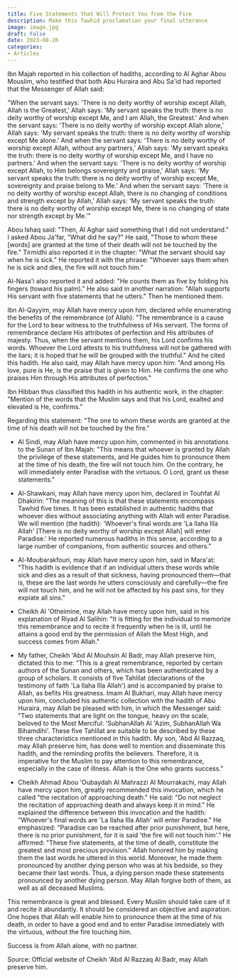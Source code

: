 ```yaml
---
title: Five Statements that Will Protect You from the Fire
description: Make this Tawhid proclamation your final utterance
image: image.jpg
draft: False
date: 2023-08-26
categories:
- Articles
---
```


Ibn Majah reported in his collection of hadiths, according to Al Aghar Abou Mouslim, who testified that both Abu Huraira and Abu Sa'id had reported that the Messenger of Allah said:

"When the servant says: 'There is no deity worthy of worship except Allah, Allah is the Greatest,' Allah says: 'My servant speaks the truth: there is no deity worthy of worship except Me, and I am Allah, the Greatest.'
And when the servant says: 'There is no deity worthy of worship except Allah alone,' Allah says: 'My servant speaks the truth: there is no deity worthy of worship except Me alone.'
And when the servant says: 'There is no deity worthy of worship except Allah, without any partners,' Allah says: 'My servant speaks the truth: there is no deity worthy of worship except Me, and I have no partners.'
And when the servant says: 'There is no deity worthy of worship except Allah, to Him belongs sovereignty and praise,' Allah says: 'My servant speaks the truth: there is no deity worthy of worship except Me, sovereignty and praise belong to Me.'
And when the servant says: 'There is no deity worthy of worship except Allah, there is no changing of conditions and strength except by Allah,' Allah says: 'My servant speaks the truth: there is no deity worthy of worship except Me, there is no changing of state nor strength except by Me.'"

Abou Ishaq said: "Then, Al Aghar said something that I did not understand." I asked Abou Ja'far, "What did he say?" He said, "Those to whom these [words] are granted at the time of their death will not be touched by the fire."
Tirmidhi also reported it in the chapter: "What the servant should say when he is sick." He reported it with the phrase: "Whoever says them when he is sick and dies, the fire will not touch him."

Al-Nasa'i also reported it and added: "He counts them as five by folding his fingers (toward his palm)." He also said in another narration: "Allah supports His servant with five statements that he utters." Then he mentioned them.

Ibn Al-Qayyim, may Allah have mercy upon him, declared while enumerating the benefits of the remembrance (of Allah): "The remembrance is a cause for the Lord to bear witness to the truthfulness of His servant. The forms of remembrance declare His attributes of perfection and His attributes of majesty. Thus, when the servant mentions them, his Lord confirms his words. Whoever the Lord attests to his truthfulness will not be gathered with the liars; it is hoped that he will be grouped with the truthful." And he cited this hadith. He also said, may Allah have mercy upon him: "And among His love, pure is He, is the praise that is given to Him. He confirms the one who praises Him through His attributes of perfection."

Ibn Hibban thus classified this hadith in his authentic work, in the chapter: "Mention of the words that the Muslim says and that his Lord, exalted and elevated is He, confirms."

Regarding this statement: "The one to whom these words are granted at the time of his death will not be touched by the fire."

- Al Sindi, may Allah have mercy upon him, commented in his annotations to the Sunan of Ibn Majah: "This means that whoever is granted by Allah the privilege of these statements, and He guides him to pronounce them at the time of his death, the fire will not touch him. On the contrary, he will immediately enter Paradise with the virtuous. O Lord, grant us these statements."

- Al-Shawkani, may Allah have mercy upon him, declared in Touhfat Al Dhakirin: "The meaning of this is that these statements encompass Tawhid five times. It has been established in authentic hadiths that whoever dies without associating anything with Allah will enter Paradise. We will mention (the hadith): 'Whoever's final words are 'La Ilaha Illa Allah' [There is no deity worthy of worship except Allah] will enter Paradise.' He reported numerous hadiths in this sense, according to a large number of companions, from authentic sources and others."

- Al-Moubarakfouri, may Allah have mercy upon him, said in Mara'at: "This hadith is evidence that if an individual utters these words while sick and dies as a result of that sickness, having pronounced them—that is, these are the last words he utters consciously and carefully—the fire will not touch him, and he will not be affected by his past sins, for they expiate all sins."

- Cheikh Al 'Otheimine, may Allah have mercy upon him, said in his explanation of Riyad Al Salihin: "It is fitting for the individual to memorize this remembrance and to recite it frequently when he is ill, until he attains a good end by the permission of Allah the Most High, and success comes from Allah."

- My father, Cheikh 'Abd Al Mouhsin Al Badr, may Allah preserve him, dictated this to me: "This is a great remembrance, reported by certain authors of the Sunan and others, which has been authenticated by a group of scholars. It consists of five Tahlilat (declarations of the testimony of faith 'La Ilaha Illa Allah') and is accompanied by praise to Allah, as befits His greatness. Imam Al Bukhari, may Allah have mercy upon him, concluded his authentic collection with the hadith of Abu Huraira, may Allah be pleased with him, in which the Messenger said: "Two statements that are light on the tongue, heavy on the scale, beloved to the Most Merciful: 'SubhanAllah Al 'Azim, SubhanAllah Wa Bihamdihi'. These five Tahlilat are suitable to be described by these three characteristics mentioned in this hadith. My son, 'Abd Al Razzaq, may Allah preserve him, has done well to mention and disseminate this hadith, and the reminding profits the believers. Therefore, it is imperative for the Muslim to pay attention to this remembrance, especially in the case of illness. Allah is the One who grants success."

- Cheikh Ahmad Abou 'Oubaydah Al Mahrazzi Al Mourrakachi, may Allah have mercy upon him, greatly recommended this invocation, which he called "the recitation of approaching death." He said: "Do not neglect the recitation of approaching death and always keep it in mind." He explained the difference between this invocation and the hadith: "Whoever's final words are 'La Ilaha Illa Allah' will enter Paradise." He emphasized: "Paradise can be reached after prior punishment, but here, there is no prior punishment, for it is said 'the fire will not touch him'." He affirmed: "These five statements, at the time of death, constitute the greatest and most precious provision." Allah honored him by making them the last words he uttered in this world. Moreover, he made them pronounced by another dying person who was at his bedside, so they became their last words. Thus, a dying person made these statements pronounced by another dying person. May Allah forgive both of them, as well as all deceased Muslims.

This remembrance is great and blessed. Every Muslim should take care of it and recite it abundantly. It should be considered an objective and aspiration. One hopes that Allah will enable him to pronounce them at the time of his death, in order to have a good end and to enter Paradise immediately with the virtuous, without the fire touching him.

Success is from Allah alone, with no partner.

Source: Official website of Cheikh 'Abd Al Razzaq Al Badr, may Allah preserve him.
